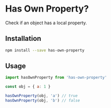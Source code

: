 # Has Own Property?

Check if an object has a local property.

## Installation

```sh
npm install --save has-own-property
```

## Usage

```js
import hasOwnProperty from 'has-own-property'

const obj = { a: 1 }

hasOwnProperty(obj, 'a') // true
hasOwnProperty(obj, 'b') // false
```
